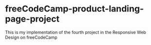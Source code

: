 # freeCodeCamp-product-landing-page-project
This is my implementation of the fourth project in the Responsive Web Design on freeCodeCamp
